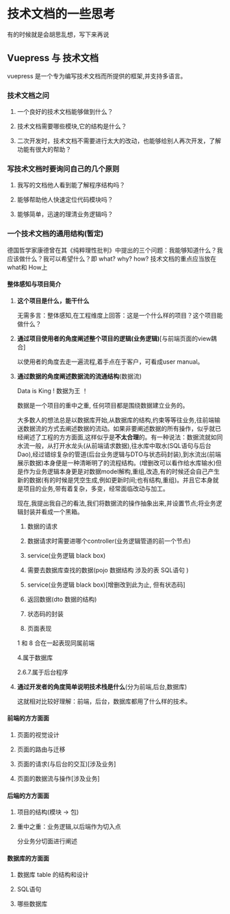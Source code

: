 # 技术文档的一些思考

有的时候就是会胡思乱想，写下来再说

## Vuepress 与 技术文档

vuepress 是一个专为编写技术文档而所提供的框架,并支持多语言。

### 技术文档之问

1. 一个良好的技术文档能够做到什么？

2. 技术文档需要哪些模块,它的结构是什么？

3. 二次开发时，技术文档不需要进行太大的改动，也能够给别人再次开发，了解功能有很大的帮助？

### 写技术文档时要询问自己的几个原则

1. 我写的文档他人看到能了解程序结构吗？

2. 能够帮助他人快速定位代码模块吗？

3. 能够简单，迅速的理清业务逻辑吗？

### 一个技术文档的通用结构(暂定)

德国哲学家康德曾在其《纯粹理性批判》中提出的三个问题：我能够知道什么？我应该做什么？我可以希望什么？即 what? why? how? 技术文档的重点应当放在what和 How上

#### 整体感知与项目简介

1. **这个项目是什么，能干什么**
   
   无需多言：整体感知,在工程维度上回答：这是一个什么样的项目？这个项目能做什么？

2. **通过项目使用者的角度阐述整个项目的逻辑(业务逻辑)**[与前端页面的view耦合]
   
   以使用者的角度去走一遍流程,着手点在于客户，可看成user manual。

3. **通过数据的角度阐述数据流的流通结构**(数据流)
   
   Data is King ! 数据为王 ！
   
   数据是一个项目的重中之重, 任何项目都是围绕数据建立业务的。
   
   大多数人的想法总是以数据库开始,从数据库的结构,约束等等往业务,往前端输送数据流的方式去阐述数据的流动。如果非要阐述数据的所有操作，似乎就已经阐述了工程的方方面面,这样似乎是**不太合理**的。有一种说法：数据流就如同水流一般，从打开水龙头(从前端请求数据),往水库中取水(SQL语句与后台Dao),经过错综复杂的管道(后台业务逻辑与DTO与状态码封装),到水流出(前端展示数据)本身便是一种清晰明了的流程结构。(增删改可以看作给水库输水)但是作为业务逻辑本身更是对数据model解构,重组,改造,有的时候还会自己产生新的数据(有的时候是凭空生成,例如更新时间;也有结构,重组)。并且它本身就是项目的业务,带有着复杂，多变，经常面临改动与加工。
   
   现在,我提出我自己的看法,我们将数据流的操作抽象出来,并设置节点;将业务逻辑封装并看成一个黑箱。
   
   1. 数据的请求
   
   2. 数据请求时需要进哪个controller(业务逻辑管道的前一个节点)
   
   3. service(业务逻辑 black box)
   
   4. 需要去数据库查找的数据(pojo 数据结构 涉及的表 SQL语句 )
   
   5. service(业务逻辑 black box)[增删改到此为止, 但有状态码]
   
   6. 返回数据(dto 数据的结构)
   
   7. 状态码的封装
   
   8. 页面表现
   
   1 和 8 合在一起表现同属前端
   
   4.属于数据库
   
   2.6.7.属于后台程序

4. **通过开发者的角度简单说明技术栈是什么**(分为前端,后台,数据库)
   
   这就相对比较好理解：前端，后台，数据库都用了什么样的技术。

#### 前端的方方面面

1. 页面的视觉设计

2. 页面的路由与迁移

3. 页面的请求(与后台的交互)[涉及业务]

4. 页面的数据流与操作[涉及业务]

#### 后端的方方面面

1. 项目的结构(模块 -> 包)

2. 重中之重：业务逻辑,以后端作为切入点
   
   分业务分切面进行阐述

#### 数据库的方面面

1. 数据库 table 的结构和设计

2. SQL语句

3. 哪些数据库

